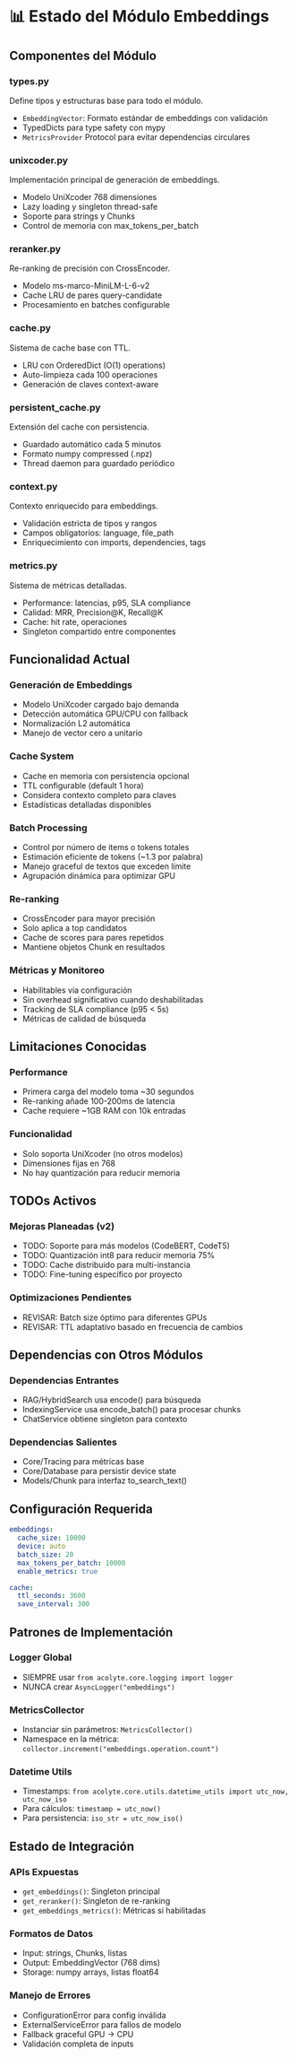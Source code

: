 # 📊 Estado del Módulo Embeddings

## Componentes del Módulo

### types.py
Define tipos y estructuras base para todo el módulo.
- `EmbeddingVector`: Formato estándar de embeddings con validación
- TypedDicts para type safety con mypy
- `MetricsProvider` Protocol para evitar dependencias circulares

### unixcoder.py
Implementación principal de generación de embeddings.
- Modelo UniXcoder 768 dimensiones
- Lazy loading y singleton thread-safe
- Soporte para strings y Chunks
- Control de memoria con max_tokens_per_batch

### reranker.py
Re-ranking de precisión con CrossEncoder.
- Modelo ms-marco-MiniLM-L-6-v2
- Cache LRU de pares query-candidate
- Procesamiento en batches configurable

### cache.py
Sistema de cache base con TTL.
- LRU con OrderedDict (O(1) operations)
- Auto-limpieza cada 100 operaciones
- Generación de claves context-aware

### persistent_cache.py
Extensión del cache con persistencia.
- Guardado automático cada 5 minutos
- Formato numpy compressed (.npz)
- Thread daemon para guardado periódico

### context.py
Contexto enriquecido para embeddings.
- Validación estricta de tipos y rangos
- Campos obligatorios: language, file_path
- Enriquecimiento con imports, dependencies, tags

### metrics.py
Sistema de métricas detalladas.
- Performance: latencias, p95, SLA compliance
- Calidad: MRR, Precision@K, Recall@K
- Cache: hit rate, operaciones
- Singleton compartido entre componentes

## Funcionalidad Actual

### Generación de Embeddings
- Modelo UniXcoder cargado bajo demanda
- Detección automática GPU/CPU con fallback
- Normalización L2 automática
- Manejo de vector cero a unitario

### Cache System
- Cache en memoria con persistencia opcional
- TTL configurable (default 1 hora)
- Considera contexto completo para claves
- Estadísticas detalladas disponibles

### Batch Processing
- Control por número de items o tokens totales
- Estimación eficiente de tokens (~1.3 por palabra)
- Manejo graceful de textos que exceden límite
- Agrupación dinámica para optimizar GPU

### Re-ranking
- CrossEncoder para mayor precisión
- Solo aplica a top candidatos
- Cache de scores para pares repetidos
- Mantiene objetos Chunk en resultados

### Métricas y Monitoreo
- Habilitables via configuración
- Sin overhead significativo cuando deshabilitadas
- Tracking de SLA compliance (p95 < 5s)
- Métricas de calidad de búsqueda

## Limitaciones Conocidas

### Performance
- Primera carga del modelo toma ~30 segundos
- Re-ranking añade 100-200ms de latencia
- Cache requiere ~1GB RAM con 10k entradas

### Funcionalidad
- Solo soporta UniXcoder (no otros modelos)
- Dimensiones fijas en 768
- No hay quantización para reducir memoria

## TODOs Activos

### Mejoras Planeadas (v2)
- TODO: Soporte para más modelos (CodeBERT, CodeT5)
- TODO: Quantización int8 para reducir memoria 75%
- TODO: Cache distribuido para multi-instancia
- TODO: Fine-tuning específico por proyecto

### Optimizaciones Pendientes
- REVISAR: Batch size óptimo para diferentes GPUs
- REVISAR: TTL adaptativo basado en frecuencia de cambios

## Dependencias con Otros Módulos

### Dependencias Entrantes
- RAG/HybridSearch usa encode() para búsqueda
- IndexingService usa encode_batch() para procesar chunks
- ChatService obtiene singleton para contexto

### Dependencias Salientes
- Core/Tracing para métricas base
- Core/Database para persistir device state
- Models/Chunk para interfaz to_search_text()

## Configuración Requerida

```yaml
embeddings:
  cache_size: 10000
  device: auto
  batch_size: 20
  max_tokens_per_batch: 10000
  enable_metrics: true

cache:
  ttl_seconds: 3600
  save_interval: 300
```

## Patrones de Implementación

### Logger Global
- SIEMPRE usar `from acolyte.core.logging import logger`  
- NUNCA crear `AsyncLogger("embeddings")`

### MetricsCollector
- Instanciar sin parámetros: `MetricsCollector()`
- Namespace en la métrica: `collector.increment("embeddings.operation.count")`

### Datetime Utils  
- Timestamps: `from acolyte.core.utils.datetime_utils import utc_now, utc_now_iso`
- Para cálculos: `timestamp = utc_now()`
- Para persistencia: `iso_str = utc_now_iso()`

## Estado de Integración

### APIs Expuestas
- `get_embeddings()`: Singleton principal
- `get_reranker()`: Singleton de re-ranking
- `get_embeddings_metrics()`: Métricas si habilitadas

### Formatos de Datos
- Input: strings, Chunks, listas
- Output: EmbeddingVector (768 dims)
- Storage: numpy arrays, listas float64

### Manejo de Errores
- ConfigurationError para config inválida
- ExternalServiceError para fallos de modelo
- Fallback graceful GPU → CPU
- Validación completa de inputs
